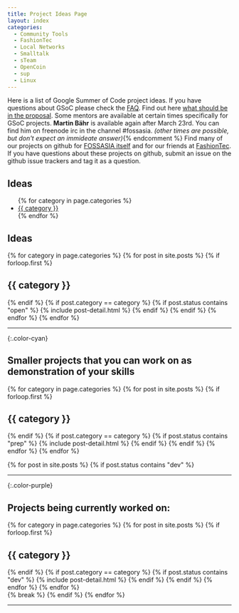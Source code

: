 ```yaml
---
title: Project Ideas Page
layout: index
categories:
  - Community Tools
  - FashionTec
  - Local Networks
  - Smalltalk
  - sTeam
  - OpenCoin
  - sup
  - Linux
---
```


Here is a list of Google Summer of Code project ideas. If you have questions about GSoC please check the [FAQ](http://www.google-melange.com/gsoc/document/show/gsoc_program/google/gsoc2015/help_page). Find out here [what should be in the proposal](gsoc-faq.html). Some mentors are available at certain times specifically for GSoC projects. **Martin Bähr** is available again after March 23rd. You can find him on freenode irc in the channel #fossasia. _(other times are possible, but don't expect an immideate answer)_{% endcomment %} Find many of our projects on github for [FOSSASIA itself](http://github.com/fossasia/) and for our friends at [FashionTec](https://github.com/fashiontec/). If you have questions about these projects on github, submit an issue on the github issue trackers and tag it as a question.

<div class="project-contents">
  <h2>Ideas</h2>
  <ul>
    {% for category in page.categories %}
    <li>
      <a href="#{{ category }}">{{ category }}</a>
    </li>
    {% endfor %}
  </ul>
</div>

## Ideas


<div>
  {% for category in page.categories %}
    {% for post in site.posts %}
      {% if forloop.first %}
        <h2 id="{{ category }}" class="project-category">{{ category }}</h2>
      {% endif %}
      {% if post.category == category %}
        {% if post.status contains "open" %}
          <span>{% include post-detail.html %}</span>
        {% endif %}
      {% endif %}
    {% endfor %}
  {% endfor %}
</div>

* * *

{:.color-cyan}
## Smaller projects that you can work on as demonstration of your skills

<div>
  {% for category in page.categories %}
    {% for post in site.posts %}
      {% if forloop.first %}
        <h2 id="{{ category }}" class="project-category">{{ category }}</h2>
      {% endif %}
      {% if post.category == category %}
        {% if post.status contains "prep" %}
          <span>{% include post-detail.html %}</span>
        {% endif %}
      {% endif %}
    {% endfor %}
  {% endfor %}
</div>

  {% for post in site.posts %}
    {% if post.status contains "dev" %}
* * *

{:.color-purple}
## Projects being currently worked on:

<div>
  {% for category in page.categories %}
    {% for post in site.posts %}
      {% if forloop.first %}
        <h2 id="{{ category }}" class="project-category">{{ category }}</h2>
      {% endif %}
      {% if post.category == category %}
        {% if post.status contains "dev" %}
          <span>{% include post-detail.html %}</span>
        {% endif %}
      {% endif %}
    {% endfor %}
  {% endfor %}
</div>
      {% break %}
    {% endif %}
  {% endfor %}

* * *
